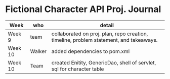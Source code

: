 # Fictional Character API Proj. Journal #

|Week|who|detail|
|------|------|-------|
|Week 9|team|collaborated on proj. plan, repo creation, timeline, problem statement, and takeaways.|
|Week 10|Walker|added dependencies to pom.xml|
|Week 10|Team|created Enitity, GenericDao, shell of servlet, sql for character table| 
